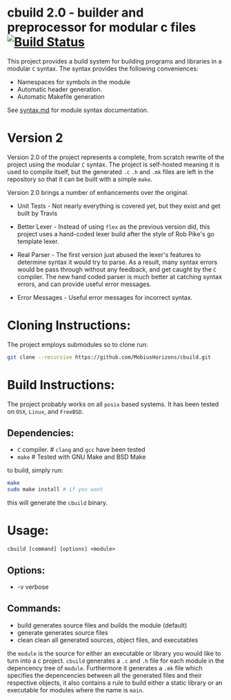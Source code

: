 # cbuild 2.0 - builder and preprocessor for modular c files  [![Build Status](https://travis-ci.org/MobiusHorizons/cbuild.svg?branch=master)](https://travis-ci.org/MobiusHorizons/cbuild)

This project provides a build system for building programs and libraries in a modular `C` syntax.
The syntax provides the following conveniences:

* Namespaces for symbols in the module
* Automatic header generation.
* Automatic Makefile generation

See [syntax.md](./syntax.md) for module syntax documentation.

# Version 2
Version 2.0 of the project represents a complete, from scratch rewrite of the project using the modular `C` syntax. The project is self-hosted meaning it is used to compile itself, but the generated `.c` `.h` and `.mk` files are left in the repository so that it can be built with a simple `make`.

Version 2.0 brings a number of enhancements over the original.
* Unit Tests - Not nearly everything is covered yet, but they exist and get built by Travis

* Better Lexer - Instead of using `flex` as the previous version did, this project uses a hand-coded lexer build after the style of Rob Pike's go template lexer.

* Real Parser - The first version just abused the lexer's features to determine syntax it would try to parse. As a result, many syntax errors would be pass through without any feedback, and get caught by the `C` compiler. The new hand coded parser is much better at catching syntax errors, and can provide useful error messages.

* Error Messages - Useful error messages for incorrect syntax.


# Cloning Instructions:
The project employs submodules so to clone run:

```sh
git clone --recursive https://github.com/MobiusHorizons/cbuild.git
```

# Build Instructions:
The project probably works on all `posix` based systems. It has been tested on `OSX`, `Linux`, and `FreeBSD`.

## Dependencies:
* `C` compiler.  # `clang` and `gcc` have been tested
* `make`         # Tested with GNU Make and BSD Make

to build, simply run:
```sh
make
sudo make install # if you want
```

this will generate the `cbuild` binary.

# Usage:

`cbuild [command] [options] <module>`

## Options:

* -v         verbose

## Commands:

* build      generates source files and builds the module (default)
* generate   generates source files
* clean      clean all generated sources, object files, and executables

the `module` is the source for either an executable or library you would like to turn into a c project.
`cbuild` generates a `.c` and `.h` file for each module in the depencency tree of `module`. Furthermore it generates a
`.mk` file which specifies the depencencies between all the generated files and their respective objects, it also
contains a rule to build either a static library or an executable for modules where the name is `main`.

